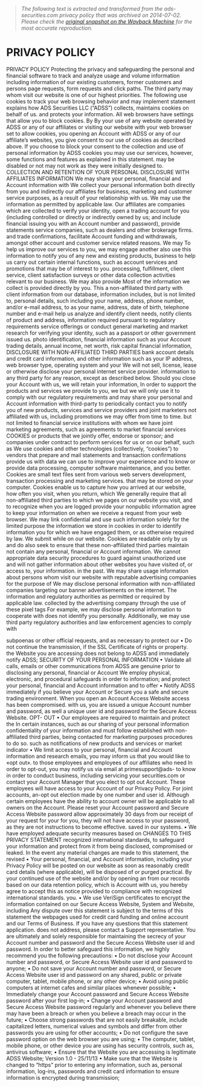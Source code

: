 > *The following text is extracted and transformed from the ads-securities.com privacy policy that was archived on 2014-07-02. Please check the [original snapshot on the Wayback Machine](https://web.archive.org/web/20140702075355id_/http%3A//www.ads-securities.com/sites/default/files/ADS-Securities-Privacy-Policy.pdf) for the most accurate reproduction.*

# PRIVACY POLICY

PRIVACY POLICY
Protecting the privacy and safeguarding the personal and financial           software to track and analyze usage and volume information including
information of our existing customers, former customers and persons          page requests, form requests and click paths. The third party may
whom visit our website is one of our highest priorities. The following       use cookies to track your web browsing behavior and may implement
statement explains how ADS Securities LLC (“ADSS”) collects, maintains       cookies on behalf of us.
and protects your information.
                                                                             All web browsers have settings that allow you to block cookies. By
By your use of any website operated by ADSS or any of our affiliates or      visiting our website with your web browser set to allow cookies, you
opening an Account with ADSS or any of our affiliate’s websites, you give    consent to our use of cookies as described above. If you choose to block
your consent to the collection and use of personal information by ADSS       cookies you may use our services, however, some functions and features
as explained in this statement.                                              may be disabled or not may not work as they were initially designed to.
COLLECTION AND RETENTION OF YOUR PERSONAL                                    DISCLOSURE WITH AFFILIATES
INFORMATION
                                                                             We may share your personal, financial and Account information with
We collect your personal information both directly from you and indirectly   our affiliates for business, marketing and customer service purposes,
as a result of your relationship with us. We may use the information         as permitted by applicable law. Our affiliates are companies which are
collected to verify your identity, open a trading account for you (including controlled or directly or indirectly owned by us; and include financial
issuing you with an Account number and password), provide statements         service companies, such as dealers and other brokerage firms.
and trade confirmations, facilitate Account funding and withdrawals,
amongst other account and customer service related reasons. We may           To help us improve our services to you, we may engage another
also use this information to notify you of any new and existing products,    business to help us carry out certain internal functions, such as account
services and promotions that may be of interest to you.                      processing, fulfillment, client service, client satisfaction surveys or other
                                                                             data collection activities relevant to our business. We may also provide
Most of the information we collect is provided directly by you. This         a non-affiliated third party with client information from our database,
information includes, but is not limited to, personal details, such          including your name, address, phone number, and/or e-mail address, to
as your name, address, date of birth, telephone number and e-mail            help us analyze and identify client needs, notify clients of product and
address, information required pursuant to regulatory requirements            service offerings or conduct general marketing and market research for
verifying your identity, such as a passport or other government issued       us.
photo identification, financial information such as your Account trading
details, annual income, net worth, risk capital financial information,       DISCLOSURE WITH NON-AFFILIATED THIRD PARTIES
bank account details and credit card information, and other information
such as your IP address, web browser type, operating system and your         We will not sell, license, lease or otherwise disclose your personal
internet service provider.                                                   information to any third party for any reason, except as described below.
Should you close your Account with us, we will retain your information,      In order to support the products and services we provide to you, we
but we will only use it to comply with our regulatory requirements and       may share your personal and Account information with third-party
to periodically contact you to notify you of new products, services and      service providers and joint marketers not affiliated with us, including
promotions we may offer from time to time.                                   but not limited to financial service institutions with whom we have joint
                                                                             marketing agreements, such as agreements to market financial services
COOKIES                                                                      or products that we jointly offer, endorse or sponsor; and companies
                                                                             under contract to perform services for us or on our behalf, such as
We use cookies and other technologies (collectively, “cookies”) to           vendors that prepare and mail statements and transaction confirmations
provide us with data we can use to improve your experience and to know       or provide data processing, computer software maintenance, and
you better. Cookies are small text files sent from various web servers       development, transaction processing and marketing services.
that may be stored on your computer. Cookies enable us to capture how
you arrived at our website, how often you visit, when you return, which      We generally require that all non-affiliated third parties to which we
pages on our website you visit, and to recognize when you are logged         provide your nonpublic information agree to keep your information
on when we receive a request from your web browser. We may link              confidential and use such information solely for the limited purpose
the information we store in cookies in order to identify information you     for which we have engaged them, or as otherwise required by law. We
submit while on our website. Cookies are readable only by us and do          also seek to ensure that these non-affiliated third parties maintain
not contain any personal, financial or Account information. We cannot        appropriate data security procedures to guard against unauthorized use
and will not gather information about other websites you have visited        of, or access to, your information.
in the past. We may share usage information about persons whom visit
our website with reputable advertising companies for the purpose of          We may disclose personal information with non-affiliated companies
targeting our banner advertisements on the internet. The information         and regulatory authorities as permitted or required by applicable law.
collected by the advertising company through the use of these pixel tags     For example, we may disclose personal information to cooperate with
does not identify you personally. Additionally, we may use third party       regulatory authorities and law enforcement agencies to comply with


subpoenas or other official requests, and as necessary to protect our        •    Do not continue the transmission, if the SSL Certificate of
rights or property.                                                               the Website you are accessing does not belong to ADSS and
                                                                                  immediately notify ADSS;
SECURITY OF YOUR PERSONAL INFORMATION                                        •    Validate all calls, emails or other communications from ADSS
                                                                                  are genuine prior to disclosing any personal, financial or Account
We employ physical, electronic, and procedural safeguards in order to             information; and
protect your personal, financial and Account information and to offer        •    Notify ADSS immediately if you believe your Account or Secure
you a safe and secure trading environment. When you open an Account               Access Website access has been compromised.
with us, you are issued a unique Account number and password, as well
a unique user id and password for the Secure Access Website.                 OPT- OUT
•    Our employees are required to maintain and protect the                  In certain instances, such as our sharing of your personal information
     confidentiality of your information and must follow established         with non-affiliated third parties, being contacted for marketing purposes
     procedures to do so.                                                    such as notifications of new products and services or market indicator
•    We limit access to your personal, financial and Account information     and research emails, you may inform us that you would like to «opt out».
     to those employees and employees of our affiliates who need             In order to opt-out, you may notify us via email at primesupport@ads-
     to know in order to conduct business, including servicing your          securities.com or contact your Account Manager that you elect to opt out
     Account. These employees will have access to your Account               of our Privacy Policy. For joint accounts, an-opt out election made by one
     number and user id. Although certain employees have the ability to      account owner will be applicable to all owners on the Account. Please
     reset your Account password and Secure Access Website password          allow approximately 30 days from our receipt of your request for your
     for you, they will not have access to your password, as they are not    instructions to become effective.
     saved in our systems.
•    We have employed adequate security measures based on                    CHANGES TO THIS PRIVACY STATEMENT
     recognized international standards, to safeguard your information
     and protect from it from being disclosed, compromised or leaked.        In the event any material changes are made to this statement, the revised
•    Your personal, financial, and Account information, including your       Privacy Policy will be posted on our website as soon as reasonably
     credit card details (where applicable), will be disposed of or purged   practical. By your continued use of the website and/or by opening an
     from our records based on our data retention policy, which is           Account with us, you hereby agree to accept this as notice provided to
     compliance with recognized international standards.                     you.
•    We use VeriSign certificates to encrypt the information contained
     on our Secure Access Website, System and Website, including             Any dispute over this statement is subject to the terms of this statement
     the webpages used for credit card funding and online account            and our Terms of Business. If you have any questions that this statement
     application.                                                            does not address, please contact a Support representative.
You are ultimately and solely responsible for maintaining the secrecy
of your Account number and password and the Secure Access Website
user id and password. In order to better safeguard this information, we
highly recommend you the following precautions:
•    Do not disclose your Account number and password, or Secure
     Access Website user id and password to anyone;
•    Do not save your Account number and password, or Secure Access
     Website user id and password on any shared, public or private
     computer, tablet, mobile phone, or any other device;
•    Avoid using public computers at internet cafes and similar places
     whenever possible;
•    Immediately change your Account password and Secure Access
     Website password after your first log-in;
•    Change your Account password and Secure Access Website
     password regularly and whenever you believe there may have been
     a breach or when you believe a breach may occur in the future;
•    Choose strong passwords that are not easily breakable, include
     capitalized letters, numerical values and symbols and differ from
     other passwords you are using for other accounts;
•    Do not configure the save password option on the web browser you
     are using;
•    The computer, tablet, mobile phone, or other device you are using
     has security controls, such as, antivirus software;
•    Ensure that the Website you are accessing is legitimate ADSS
     Website;
                                                                                                                                                    Version 1.0 - 25/11/13
•    Make sure that the Website is changed to “https” prior to entering
     any information, such as, personal information, log-ins, passwords
     and credit card information to ensure information is encrypted
     during transmission;
